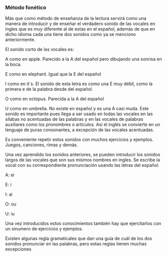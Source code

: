 ### Método fonético

Más que como método de enseñanza de la lectura servirá como una manera de introducir y de enseñar el verdadero sonido de las vocales en ingles que es muy diferente al de estas en el español, además de que en dicho idioma cada una tiene dos sonidos como ya se menciono anteriormente.

El sonido corto de las vocales es:

A como en apple. Parecido a la A del español pero dibujando una sonrisa en la boca.

E como en elephant. Igual que la E del español

I como en it´s. El sonido de esta letra es como una E muy débil, como la primera e de la palabra desde del español.

O como en octopus. Parecida a la A del español

U como en umbrella. No existe en español y es una A casi muda. Este sonido es importante pues llega a ser usado en todas las vocales en las sílabas no acentuadas de las palabras y en las vocales de palabras auxiliares como los pronombres o artículos. Así el inglés se convierte en un lenguaje de puras consonantes, a excepción de las vocales acentuadas.

Es conveniente repetir estos sonidos con muchos ejercicios y ejemplos. Juegos, canciones, rimas y demás.

Una vez aprendido los sonidos anteriores, se pueden introducir los sonidos largos de las vocales que son sus mismos nombres en ingles. Se escribe la vocal con su correspondiente pronunciación usando las letras del español.

A: ei

E: i

I: ai

O: ou

U: iu

Una vez introducidos estos conocimientos también hay que ejercitarlos con un sinumero de ejercicios y ejemplos.

Existen algunas regla gramaticales que dan una guía de cuál de los dos sonidos pronunciar en las palabras, pero estas reglas tienen muchas excepciones